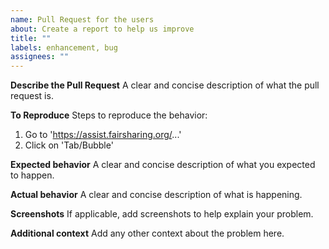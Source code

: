 ```yaml
---
name: Pull Request for the users
about: Create a report to help us improve
title: ""
labels: enhancement, bug
assignees: ""
---
```


**Describe the Pull Request**
A clear and concise description of what the pull request is.

**To Reproduce**
Steps to reproduce the behavior:

1.  Go to 'https://assist.fairsharing.org/...'
2.  Click on 'Tab/Bubble'

**Expected behavior**
A clear and concise description of what you expected to happen.

**Actual behavior**
A clear and concise description of what is happening.

**Screenshots**
If applicable, add screenshots to help explain your problem.

**Additional context**
Add any other context about the problem here.
